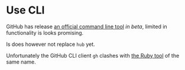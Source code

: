 # Use CLI

GitHub has release [an official command line tool](https://cli.github.com/) _in beta_, limited in functionality is looks promising.

Is does however not replace `hub` yet.

Unfortunately the GitHub CLI client `gh` clashes with [the Ruby tool](https://rubygems.org/gems/gh) of the same name.
